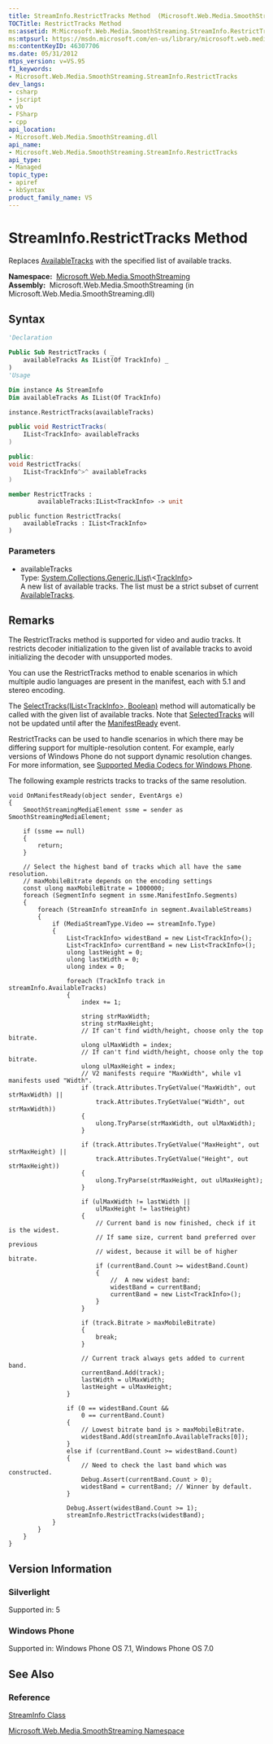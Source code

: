 ```yaml
---
title: StreamInfo.RestrictTracks Method  (Microsoft.Web.Media.SmoothStreaming)
TOCTitle: RestrictTracks Method
ms:assetid: M:Microsoft.Web.Media.SmoothStreaming.StreamInfo.RestrictTracks(System.Collections.Generic.IList{Microsoft.Web.Media.SmoothStreaming.TrackInfo})
ms:mtpsurl: https://msdn.microsoft.com/en-us/library/microsoft.web.media.smoothstreaming.streaminfo.restricttracks(v=VS.95)
ms:contentKeyID: 46307706
ms.date: 05/31/2012
mtps_version: v=VS.95
f1_keywords:
- Microsoft.Web.Media.SmoothStreaming.StreamInfo.RestrictTracks
dev_langs:
- csharp
- jscript
- vb
- FSharp
- cpp
api_location:
- Microsoft.Web.Media.SmoothStreaming.dll
api_name:
- Microsoft.Web.Media.SmoothStreaming.StreamInfo.RestrictTracks
api_type:
- Managed
topic_type:
- apiref
- kbSyntax
product_family_name: VS
---
```


# StreamInfo.RestrictTracks Method

Replaces [AvailableTracks](streaminfo-availabletracks-property-microsoft-web-media-smoothstreaming_1.md) with the specified list of available tracks.

**Namespace:**  [Microsoft.Web.Media.SmoothStreaming](microsoft-web-media-smoothstreaming-namespace_1.md)  
**Assembly:**  Microsoft.Web.Media.SmoothStreaming (in Microsoft.Web.Media.SmoothStreaming.dll)

## Syntax

```vb
'Declaration

Public Sub RestrictTracks ( _
    availableTracks As IList(Of TrackInfo) _
)
'Usage

Dim instance As StreamInfo
Dim availableTracks As IList(Of TrackInfo)

instance.RestrictTracks(availableTracks)
```

```csharp
public void RestrictTracks(
    IList<TrackInfo> availableTracks
)
```

```cpp
public:
void RestrictTracks(
    IList<TrackInfo^>^ availableTracks
)
```

``` fsharp
member RestrictTracks : 
        availableTracks:IList<TrackInfo> -> unit 
```

```jscript
public function RestrictTracks(
    availableTracks : IList<TrackInfo>
)
```

### Parameters

  - availableTracks  
    Type: [System.Collections.Generic.IList](https://msdn.microsoft.com/library/5y536ey6\(v=vs.95\))\<[TrackInfo](trackinfo-class-microsoft-web-media-smoothstreaming_1.md)\>  
    A new list of available tracks. The list must be a strict subset of current [AvailableTracks](streaminfo-availabletracks-property-microsoft-web-media-smoothstreaming_1.md).

## Remarks

The RestrictTracks method is supported for video and audio tracks. It restricts decoder initialization to the given list of available tracks to avoid initializing the decoder with unsupported modes.

You can use the RestrictTracks method to enable scenarios in which multiple audio languages are present in the manifest, each with 5.1 and stereo encoding.

The [SelectTracks(IList\<TrackInfo\>, Boolean)](streaminfo-selecttracks-method-microsoft-web-media-smoothstreaming_1.md) method will automatically be called with the given list of available tracks. Note that [SelectedTracks](streaminfo-selectedtracks-property-microsoft-web-media-smoothstreaming_1.md) will not be updated until after the [ManifestReady](smoothstreamingmediaelement-manifestready-event-microsoft-web-media-smoothstreaming_1.md) event.

RestrictTracks can be used to handle scenarios in which there may be differing support for multiple-resolution content. For example, early versions of Windows Phone do not support dynamic resolution changes. For more information, see [Supported Media Codecs for Windows Phone](http://msdn.microsoft.com/en-us/library/ff462087\(v=vs.92\).aspx).

The following example restricts tracks to tracks of the same resolution.

    void OnManifestReady(object sender, EventArgs e)
    {
        SmoothStreamingMediaElement ssme = sender as SmoothStreamingMediaElement;
    
        if (ssme == null)
        {
            return;
        }
    
        // Select the highest band of tracks which all have the same resolution.
        // maxMobileBitrate depends on the encoding settings
        const ulong maxMobileBitrate = 1000000; 
        foreach (SegmentInfo segment in ssme.ManifestInfo.Segments)
        {
            foreach (StreamInfo streamInfo in segment.AvailableStreams)
            {
                if (MediaStreamType.Video == streamInfo.Type)
                {
                    List<TrackInfo> widestBand = new List<TrackInfo>();
                    List<TrackInfo> currentBand = new List<TrackInfo>();
                    ulong lastHeight = 0;
                    ulong lastWidth = 0;
                    ulong index = 0;
    
                    foreach (TrackInfo track in streamInfo.AvailableTracks)
                    {
                        index += 1;
    
                        string strMaxWidth;
                        string strMaxHeight;
                        // If can't find width/height, choose only the top bitrate.
                        ulong ulMaxWidth = index; 
                        // If can't find width/height, choose only the top bitrate.
                        ulong ulMaxHeight = index; 
                        // V2 manifests require "MaxWidth", while v1 manifests used "Width".
                        if (track.Attributes.TryGetValue("MaxWidth", out strMaxWidth) ||
                            track.Attributes.TryGetValue("Width", out strMaxWidth))
                        {
                            ulong.TryParse(strMaxWidth, out ulMaxWidth);
                        }
    
                        if (track.Attributes.TryGetValue("MaxHeight", out strMaxHeight) ||
                            track.Attributes.TryGetValue("Height", out strMaxHeight))
                        {
                            ulong.TryParse(strMaxHeight, out ulMaxHeight);
                        }
    
                        if (ulMaxWidth != lastWidth ||
                            ulMaxHeight != lastHeight)
                        {
                            // Current band is now finished, check if it is the widest.
                            // If same size, current band preferred over previous
                            // widest, because it will be of higher bitrate.
                            if (currentBand.Count >= widestBand.Count)
                            {
                                //  A new widest band:
                                widestBand = currentBand;
                                currentBand = new List<TrackInfo>();
                            }
                        }
    
                        if (track.Bitrate > maxMobileBitrate)
                        {
                            break;
                        }
    
                        // Current track always gets added to current band.
                        currentBand.Add(track);
                        lastWidth = ulMaxWidth;
                        lastHeight = ulMaxHeight;
                    }
    
                    if (0 == widestBand.Count &&
                        0 == currentBand.Count)
                    {
                        // Lowest bitrate band is > maxMobileBitrate.
                        widestBand.Add(streamInfo.AvailableTracks[0]);
                    }
                    else if (currentBand.Count >= widestBand.Count)
                    {
                        // Need to check the last band which was constructed.
                        Debug.Assert(currentBand.Count > 0);
                        widestBand = currentBand; // Winner by default.
                    }
    
                    Debug.Assert(widestBand.Count >= 1);
                    streamInfo.RestrictTracks(widestBand);
                }
            }
        }
    }

## Version Information

### Silverlight

Supported in: 5  

### Windows Phone

Supported in: Windows Phone OS 7.1, Windows Phone OS 7.0  

## See Also

### Reference

[StreamInfo Class](streaminfo-class-microsoft-web-media-smoothstreaming_1.md)

[Microsoft.Web.Media.SmoothStreaming Namespace](microsoft-web-media-smoothstreaming-namespace_1.md)

